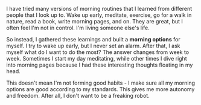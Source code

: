 I have tried many versions of morning routines that I learned from different people that I look up to. Wake up early, meditate, exercise, go for a walk in nature, read a book, write morning pages, and on. They are great, but I often feel I'm not in control. I'm living someone else's life.

So instead, I gathered these learnings and built a **morning options** for myself. I try to wake up early, but I never set an alarm. After that, I ask myself what do I want to do the most? The answer changes from week to week. Sometimes I start my day meditating, while other times I dive right into morning pages because I had these interesting thoughts floating in my head.

This doesn't mean I'm not forming good habits - I make sure all my morning options are good according to my standards. This gives me more autonomy and freedom. After all, I don't want to be a freaking robot.
